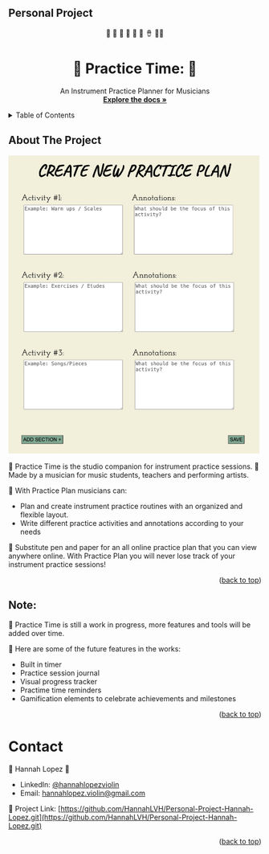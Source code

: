 ## Personal Project
<div id="top"></div>

<!-- PROJECT LOGO -->
<div style="text-align: center;">

🎹 🎻 🎸 🎷 🥁 🎺 🪘 🪈🎤

  <h1 style="text-align: center;"> 🎵 Practice Time: 🎵</h3>

  <p style="text-align: center;">
    An Instrument Practice Planner for Musicians
    <br />
    <a href="https://github.com/HannahLVH/Personal-Project-Hannah-Lopez.git"><strong>Explore the docs »</strong></a>
    <br />
<!--     <a href="https://github.com/othneildrew/Best-README-Template">View Demo</a>
    <br>
    <a href="https://github.com/othneildrew/Best-README-Template/issues">Report Bug</a>
    <br>
    <a href="https://github.com/othneildrew/Best-README-Template/issues">Request Feature</a>
  </p> -->
</div>

<!-- TABLE OF CONTENTS -->
<details>
  <summary>Table of Contents</summary>
  <ol>
    <li>
      <a href="#about-the-project">About The Project</a>
<!--       <ul>
        <li><a href="#built-with">Built With</a></li>
      </ul>
    </li>
    <li>
      <a href="#getting-started">Getting Started</a>
      <ul>
        <li><a href="#prerequisites">Prerequisites</a></li>
        <li><a href="#installation">Installation</a></li>
      </ul>
    </li>
    <li><a href="#usage">Usage</a></li> -->
    <li><a href="#contact">Contact</a></li>
<!--     <li><a href="#acknowledgments">Acknowledgments</a></li> -->
  </ol>
</details>

<!-- ABOUT THE PROJECT -->

## About The Project

<!-- Insert a project screenshot here -->

<img alt="screenshot example of the create plan page on practice plan" src="https://github.com/HannahLVH/Personal-Project-Hannah-Lopez/blob/1acbd921c8e63a4c858514b7c1f57aedc0b967c3/public/images/feature-examples/feature-example-1.png" width="500">

  🎵 Practice Time is the studio companion for instrument practice sessions. 
  🎵 Made by a musician for music students, teachers and performing artists. 
  
  🎵 With Practice Plan musicians can:

<ul>
  <li>Plan and create instrument practice routines with an organized and flexible layout.</li>
  <li>Write different practice activities and annotations according to your needs</li>
</ul>

  🎵 Substitute pen and paper for an all online practice plan that you can view anywhere online. With Practice Plan you will never lose track of your instrument practice sessions!

<p style="text-align: right;">(<a href="#top">back to top</a>)</p>

<!-- ### Built With

This section should list any major frameworks/libraries used to bootstrap your project. Leave any add-ons/plugins for the acknowledgements section. Here are a few examples. -->

<!-- Add more if your technologies are not listed -->
<!-- Comment (or remove) the ones you are not using yet -->

<!-- - [React.js](https://reactjs.org/)
- [Bootstrap](https://getbootstrap.com)
- [JQuery](https://jquery.com) -->
  <!-- - [Vue.js](https://vuejs.org/) -->
  <!-- - [Angular](https://angular.io/) -->
  <!-- - [Svelte](https://svelte.dev/) -->

<!-- <p style="text-align: right;">(<a href="#top">back to top</a>)</p> -->

## Note:

   🎵 Practice Time is still a work in progress, more features and tools will be added over time.

   🎵 Here are some of the future features in the works:

<ul>
  <li>Built in timer</li>
  <li>Practice session journal</li>
  <li>Visual progress tracker</li>
  <li>Practime time reminders</li>
  <li>Gamification elements to celebrate achievements and milestones</li>
</ul>

<p style="text-align: right;">(<a href="#top">back to top</a>)</p>

<!-- GETTING STARTED -->

<!-- ## Getting Started

This is an example of how you may give instructions on setting up your project locally. To get a local copy up and running follow these simple example steps.

### Prerequisites

This is an example of how to list things you need to use the software and how to install them.

- npm
  ```sh
  npm install npm@latest -g
  ```

### Installation

_Below is an example of how you can instruct your audience on installing and setting up your app. This template doesn't rely on any external dependencies or services._

1. Get a free API Key at [https://example.com](https://example.com)
2. Clone the repo
   ```sh
   git clone https://github.com/your_username_/Project-Name.git
   ```
3. Install NPM packages
   ```sh
   npm install
   ```
4. Enter your API in `config.js`
   ```js
   const API_KEY = "ENTER YOUR API";
   ```

<p style="text-align: right;">(<a href="#top">back to top</a>)</p>

<!-- USAGE EXAMPLES -->

<!-- ## Usage

Use this space to show useful examples of how a project can be used. Additional screenshots, code examples and demos work well in this space. You may also link to more resources.

_For more examples, please refer to the [Documentation](https://example.com)_

<p style="text-align: right;">(<a href="#top">back to top</a>)</p>

<!-- CONTACT -->

# Contact

🎵 Hannah Lopez 🎻

- LinkedIn: [@hannahlopezviolin](https://www.linkedin.com/in/hannahlopezviolin/)
- Email: hannahlopez.violin@gmail.com

🎵 Project Link: [https://github.com/HannahLVH/Personal-Project-Hannah-Lopez.git](https://github.com/HannahLVH/Personal-Project-Hannah-Lopez.git)

<p style="text-align: right;">(<a href="#top">back to top</a>)</p>

<!-- ACKNOWLEDGMENTS -->

<!-- ## Acknowledgments

Use this space to list resources you find helpful and would like to give credit to. I've included a few of my favorites to kick things off!

- [Choose an Open Source License](https://choosealicense.com)
- [GitHub Emoji Cheat Sheet](https://www.webpagefx.com/tools/emoji-cheat-sheet)
- [Malven's Flexbox Cheatsheet](https://flexbox.malven.co/)
- [Malven's Grid Cheatsheet](https://grid.malven.co/)
- [Img Shields](https://shields.io)
- [GitHub Pages](https://pages.github.com)
- [Font Awesome](https://fontawesome.com)
- [React Icons](https://react-icons.github.io/react-icons/search)
- [OhMyGit](https://ohmygit.org/)

<p style="text-align: right;">(<a href="#top">back to top</a>)</p>
